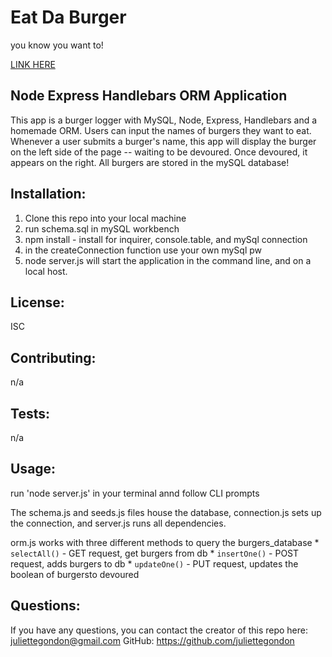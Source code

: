 # Eat Da Burger
you know you want to! 

[LINK HERE](https://boiling-badlands-79668.herokuapp.com/)

## Node Express Handlebars ORM Application

This app is a burger logger with MySQL, Node, Express, Handlebars and a homemade ORM. Users can input the names of burgers they want to eat. Whenever a user submits a burger's name, this app will display the burger on the left side of the page -- waiting to be devoured. Once devoured, it appears on the right. All burgers are stored in the mySQL database! 






  ## Installation:

1. Clone this repo into your local machine
2. run schema.sql in mySQL workbench
3. npm install - install for inquirer, console.table, and mySql connection
4. in the createConnection function use your own mySql pw
5. node server.js will start the application in the command line, and on a local host. 

  ## License:
ISC

  

  ## Contributing:
  n/a

  ## Tests:
  n/a

  ## Usage:
run 'node server.js' in your terminal annd follow CLI prompts

The schema.js and seeds.js files house the database, connection.js sets up the connection, and server.js runs all dependencies. 

orm.js works with three different methods to query the burgers_database 
     * `selectAll()` - GET request, get burgers from db
     * `insertOne()` - POST request, adds burgers to db
     * `updateOne()` - PUT request, updates the boolean of burgersto devoured


  ## Questions: 

If you have any questions, you can contact the creator of this repo here: [juliettegondon@gmail.com](mailto:juliettegondon@gmail.com)
GitHub: https://github.com/juliettegondon